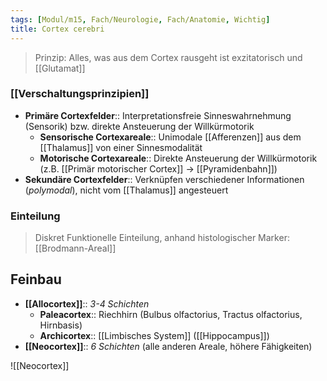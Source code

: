 ```yaml
---
tags: [Modul/m15, Fach/Neurologie, Fach/Anatomie, Wichtig]
title: Cortex cerebri
---
```

> Prinzip: Alles, was aus dem Cortex rausgeht ist exzitatorisch und [[Glutamat]]

### [[Verschaltungsprinzipien]]
- **Primäre Cortexfelder**:: Interpretationsfreie Sinneswahrnehmung (Sensorik) bzw. direkte Ansteuerung der Willkürmotorik
	- **Sensorische Cortexareale**:: Unimodale [[Afferenzen]] aus dem [[Thalamus]] von einer Sinnesmodalität
	- **Motorische Cortexareale**:: Direkte Ansteuerung der Willkürmotorik (z.B. [[Primär motorischer Cortex]] → [[Pyramidenbahn]])
- **Sekundäre Cortexfelder**:: Verknüpfen verschiedener Informationen (*polymodal*), nicht vom [[Thalamus]] angesteuert

### Einteilung
> Diskret Funktionelle Einteilung, anhand histologischer Marker: [[Brodmann-Areal]]


## Feinbau
- **[[Allocortex]]**:: *3-4 Schichten* 
	- **Paleacortex**:: Riechhirn (Bulbus olfactorius, Tractus olfactorius, Hirnbasis)
	- **Archicortex**:: [[Limbisches System]] ([[Hippocampus]])
- **[[Neocortex]]**:: *6 Schichten* (alle anderen Areale, höhere Fähigkeiten)

![[Neocortex]]

